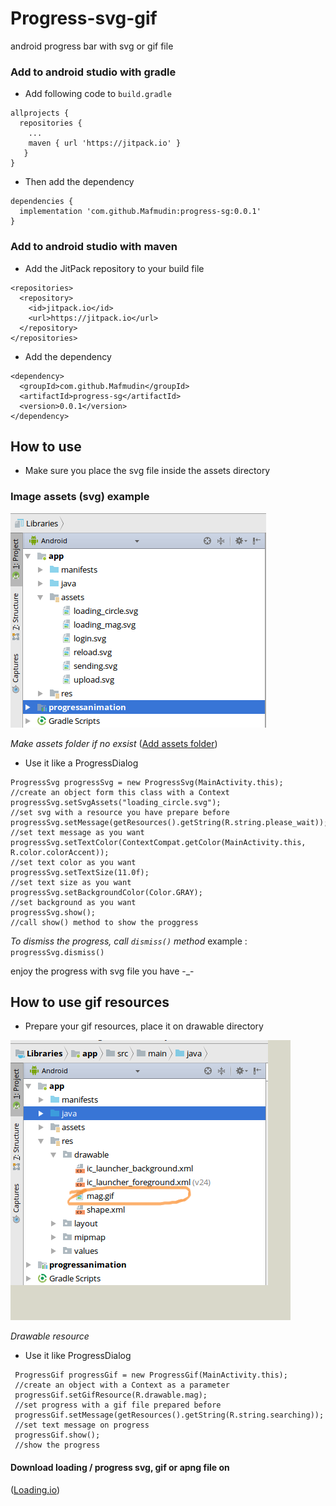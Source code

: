 <link rel="shortcut icon" type="image/x-icon" href="favicon.ico">

# Progress-svg-gif
android progress bar with svg or gif file

### Add to android studio with gradle
* Add following code to ```build.gradle```

```
allprojects {
  repositories {
    ...
    maven { url 'https://jitpack.io' }
   }
}
```

* Then add the dependency

```
dependencies {
  implementation 'com.github.Mafmudin:progress-sg:0.0.1'
}
```

### Add to android studio with maven
* Add the JitPack repository to your build file

```
<repositories>
  <repository>
    <id>jitpack.io</id>
    <url>https://jitpack.io</url>
  </repository>
</repositories>
```

* Add the dependency

```
<dependency>
  <groupId>com.github.Mafmudin</groupId>
  <artifactId>progress-sg</artifactId>
  <version>0.0.1</version>
</dependency>
```

## How to use
* Make sure you place the svg file inside the assets directory

### Image assets (svg) example
<img src='https://github.com/Mafmudin/myassets/blob/master/images/assets.png?raw=true' alt="Image assets (svg) example"/>

*Make assets folder if no exsist* (<a href='https://stackoverflow.com/questions/26706843/adding-an-assets-folder-in-android-studio?utm_medium=organic&utm_source=google_rich_qa&utm_campaign=google_rich_qa'>Add assets folder</a>)

* Use it like a ProgressDialog

```
ProgressSvg progressSvg = new ProgressSvg(MainActivity.this);
//create an object form this class with a Context
progressSvg.setSvgAssets("loading_circle.svg");
//set svg with a resource you have prepare before
progressSvg.setMessage(getResources().getString(R.string.please_wait));
//set text message as you want
progressSvg.setTextColor(ContextCompat.getColor(MainActivity.this, R.color.colorAccent));
//set text color as you want
progressSvg.setTextSize(11.0f);
//set text size as you want
progressSvg.setBackgroundColor(Color.GRAY);
//set background as you want
progressSvg.show();
//call show() method to show the proggress
```

*To dismiss the progress, call ```dismiss()``` method*
example : ```progressSvg.dismiss()```

enjoy the progress with svg file you have -_-


## How to use gif resources
* Prepare your gif resources, place it on drawable directory

<img src='https://github.com/Mafmudin/myassets/blob/master/images/gif.png?raw=true' alt="place it on drawable directory"/>

*Drawable resource*

* Use it like ProgressDialog 

```
 ProgressGif progressGif = new ProgressGif(MainActivity.this);
 //create an object with a Context as a parameter
 progressGif.setGifResource(R.drawable.mag);
 //set progress with a gif file prepared before
 progressGif.setMessage(getResources().getString(R.string.searching));
 //set text message on progress
 progressGif.show();
 //show the progress
```

#### Download loading / progress svg, gif or apng file on
([Loading.io](https://loading.io/))
